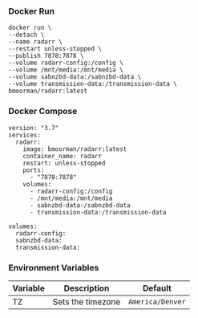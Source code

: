 ### Docker Run
```
docker run \
--detach \
--name radarr \
--restart unless-stopped \
--publish 7878:7878 \
--volume radarr-config:/config \
--volume /mnt/media:/mnt/media \
--volume sabnzbd-data:/sabnzbd-data \
--volume transmission-data:/transmission-data \
bmoorman/radarr:latest
```

### Docker Compose
```
version: "3.7"
services:
  radarr:
    image: bmoorman/radarr:latest
    container_name: radarr
    restart: unless-stopped
    ports:
      - "7878:7878"
    volumes:
      - radarr-config:/config
      - /mnt/media:/mnt/media
      - sabnzbd-data:/sabnzbd-data
      - transmission-data:/transmission-data

volumes:
  radarr-config:
  sabnzbd-data:
  transmission-data:
```

### Environment Variables
|Variable|Description|Default|
|--------|-----------|-------|
|TZ|Sets the timezone|`America/Denver`|

